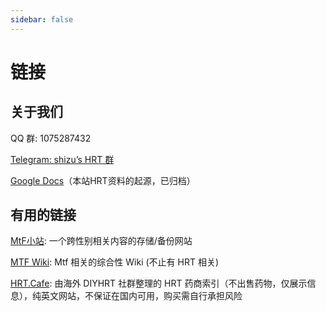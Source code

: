 ```yaml
---
sidebar: false
---
```

# 链接

## 关于我们

QQ 群: 1075287432

[Telegram: shizu’s HRT 群](https://t.me/joinchat/7ummDEnUDSUwZjM1)

[Google Docs](https://docs.google.com/presentation/d/1PzE-rmtwBMOrgXcsI_RIDAKTUIe3fx5h-PmEbzRgBBA)（本站HRT资料的起源，已归档）

## 有用的链接

[MtF小站](https://mtf.qwq.pink/): 一个跨性别相关内容的存储/备份网站

[MTF Wiki](https://mtf.wiki): Mtf 相关的综合性 Wiki (不止有 HRT 相关)

[HRT.Cafe](https://hrt.cafe): 由海外 DIYHRT 社群整理的 HRT 药商索引（不出售药物，仅展示信息），纯英文网站，不保证在国内可用，购买需自行承担风险
